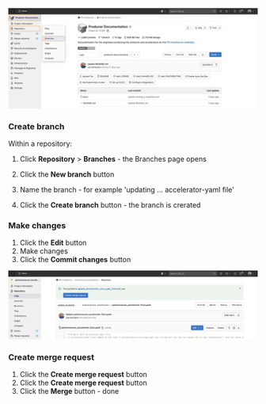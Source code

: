 

<img width="800" src="../illustrations/gitlab_repository_branches.png" />

### Create branch
Within a repository:
1. Click **Repository** > **Branches** - the Branches page opens

2. Click the **New branch** button
3. Name the branch - for example 'updating ... accelerator-yaml file'
4. Click the **Create branch** button - the branch is crerated

### Make changes
1. Click the **Edit** button
2. Make changes
3. Click the **Commit changes** button

<img width="800" src="../illustrations/gitlab_create_merge_request.png" />

### Create merge request
1. Click the **Create merge request** button
2. Click the **Create merge request** button
3. Click the **Merge** button - done
